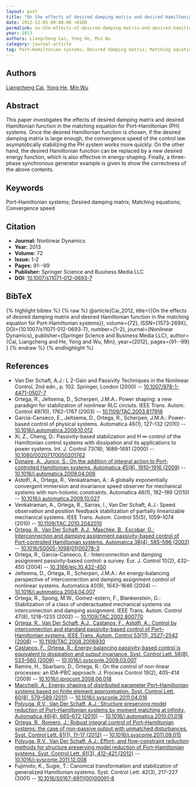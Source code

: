 ```yaml
---
layout: post
title: "On the effects of desired damping matrix and desired Hamiltonian function in the matching equation for Port–Hamiltonian systems"
date: 2012-12-05 00:00:00 +0100
permalink: on-the-effects-of-desired-damping-matrix-and-desired-hamiltonian-function-in-the-matching-equation-for-port-hamiltonian-systems
year: 2013
authors: Liangcheng Cai, Yong He, Min Wu
category: journal-article
tag: Port–Hamiltonian systems; Desired damping matrix; Matching equations; Convergence speed
---
```

 
## Authors
[Liangcheng Cai](authors/liangcheng-cai), [Yong He](authors/yong-he), [Min Wu](authors/min-wu)
 
## Abstract
This paper investigates the effects of desired damping matrix and desired Hamiltonian function in the matching equation for Port–Hamiltonian (PH) systems. Once the desired Hamiltonian function is chosen, if the desired damping matrix is large enough, the convergence speed of the control law asymptotically stabilizing the PH system works more quickly. On the other hand, the desired Hamiltonian function can be replaced by a new desired energy function, which is also effective in energy-shaping. Finally, a three-phase synchronous generator example is given to show the correctness of the above contents.
 
## Keywords
Port–Hamiltonian systems; Desired damping matrix; Matching equations; Convergence speed
 
## Citation
- **Journal:** Nonlinear Dynamics
- **Year:** 2013
- **Volume:** 72
- **Issue:** 1-2
- **Pages:** 91--99
- **Publisher:** Springer Science and Business Media LLC
- **DOI:** [10.1007/s11071-012-0693-7](https://doi.org/10.1007/s11071-012-0693-7)
 
## BibTeX
{% highlight bibtex %}
{% raw %}
@article{Cai_2012,
  title={{On the effects of desired damping matrix and desired Hamiltonian function in the matching equation for Port–Hamiltonian systems}},
  volume={72},
  ISSN={1573-269X},
  DOI={10.1007/s11071-012-0693-7},
  number={1–2},
  journal={Nonlinear Dynamics},
  publisher={Springer Science and Business Media LLC},
  author={Cai, Liangcheng and He, Yong and Wu, Min},
  year={2012},
  pages={91--99}
}
{% endraw %}
{% endhighlight %}
 
## References
- Van Der Schaft, A.J.: L 2-Gain and Passivity Techniques in the Nonlinear Control, 2nd edn., p. 102. Springer, London (2000) -- [10.1007/978-1-4471-0507-7](https://doi.org/10.1007/978-1-4471-0507-7)
- Ortega, R., Jeltsema, D., Scherpen, J.M.A.: Power shaping: a new paradigm for stabilization of nonlinear RLC circiuts. IEEE Trans. Autom. Control 48(10), 1762–1767 (2003) -- [10.1109/TAC.2003.817918](https://doi.org/10.1109/TAC.2003.817918)
- Garcia-Canseco, E., Jeltsema, D., Ortega, R., Scherpen, J.M.A.: Power-based control of physical systems. Automatica 46(1), 127–132 (2010) -- [10.1016/j.automatica.2009.10.012](https://doi.org/10.1016/j.automatica.2009.10.012)
- Xi, Z., Cheng, D.: Passivity-based stabilization and H ∞ control of the Hamiltonian control systems with dissipation and its applications to power systems. Int. J. Control 73(18), 1686–1691 (2000) -- [10.1080/00207170050201762](https://doi.org/10.1080/00207170050201762)
- [Donaire, A., Junco, S.: On the addition of integral action to Port-controlled Hamiltonian systems. Automatica 45(8), 1910–1916 (2009)](on-the-addition-of-integral-action-to-port-controlled-hamiltonian-systems) -- [10.1016/j.automatica.2009.04.006](https://doi.org/10.1016/j.automatica.2009.04.006)
- Astolfi, A., Ortega, R., Venkatraman, A.: A globally exponentially convergent immersion and invariance speed observer for mechanical systems with non-holomic constraints. Automatica 46(1), 182–189 (2010) -- [10.1016/j.automatica.2009.10.027](https://doi.org/10.1016/j.automatica.2009.10.027)
- Venkatraman, A., Ortega, R., Sarras, I., Van Der Schaft, A.J.: Speed observation and position feedback stabilization of partially linearizable mechanical systems. IEEE Trans. Autom. Control 55(5), 1059–1074 (2010) -- [10.1109/TAC.2010.2042010](https://doi.org/10.1109/TAC.2010.2042010)
- [Ortega, R., Van Der Schaft, A.J., Maschke, B., Escobar, G.: Interconnection and damping assignment passivity-based control of Port-controlled Hamiltonian systems. Automatica 38(4), 585–596 (2002)](interconnection-and-damping-assignment-passivity-based-control-of-port-controlled-hamiltonian-systems) -- [10.1016/S0005-1098(01)00278-3](https://doi.org/10.1016/S0005-1098(01)00278-3)
- Ortega, R., Garcia-Canseco, E.: Interconnection and damping assignment passivity-based control: a survey. Eur. J. Control 10(2), 432–450 (2004) -- [10.3166/ejc.10.432-450](https://doi.org/10.3166/ejc.10.432-450)
- Jeltsema, D., Ortega, R., Scherpen, J.M.A.: An energy-balancing perspective of interconnection and damping assignment control of nonlinear systems. Automatica 40(9), 1643–1646 (2004) -- [10.1016/j.automatica.2004.04.007](https://doi.org/10.1016/j.automatica.2004.04.007)
- Ortega, R., Spong, M.W., Gomez-estern, F., Blankenstein, G.: Stabilization of a class of underactuated mechanical systems via interconnection and damping assignment. IEEE Trans. Autom. Control 47(8), 1218–1233 (2002) -- [10.1109/TAC.2002.800770](https://doi.org/10.1109/TAC.2002.800770)
- [Ortega, R., Van Der Schaft, A.J., Castanos, F., Astolfi, A.: Control by interconnection and standard passivity-based control of Port–Hamiltonian systems. IEEE Trans. Autom. Control 53(11), 2527–2542 (2008)](control-by-interconnection-and-standard-passivity-based-control-of-port-hamiltonian-systems) -- [10.1109/TAC.2008.2006930](https://doi.org/10.1109/TAC.2008.2006930)
- [Castanos, F., Ortega, R.: Energy-balancing passivity-based control is equivalent to dissipation and output invariance. Syst. Control Lett. 58(8), 533–560 (2009)](energy-balancing-passivity-based-control-is-equivalent-to-dissipation-and-output-invariance) -- [10.1016/j.sysconle.2009.03.007](https://doi.org/10.1016/j.sysconle.2009.03.007)
- Ramire, H., Sbarbaro, D., Ortega, R.: On the control of non-linear processes: an IDA-PBC approach. J. Process Control 19(2), 405–414 (2009) -- [10.1016/j.jprocont.2008.06.018](https://doi.org/10.1016/j.jprocont.2008.06.018)
- [Macchelli, A.: Energy shaping of distributed parameter Port–Hamiltonian systems based on finite element approximation. Syst. Control Lett. 60(8), 579–589 (2011)](energy-shaping-of-distributed-parameter-port-hamiltonian-systems-based-on-finite-element-approximation) -- [10.1016/j.sysconle.2011.04.016](https://doi.org/10.1016/j.sysconle.2011.04.016)
- [Polyuga, R.V., Van Der Schaft, A.J.: Structure preserving model reduction of Port–Hamiltonian systems by moment matching at infinity. Automatica 46(4), 665–672 (2010)](structure-preserving-model-reduction-of-port-hamiltonian-systems-by-moment-matching-at-infinity) -- [10.1016/j.automatica.2010.01.018](https://doi.org/10.1016/j.automatica.2010.01.018)
- [Ortega, R., Romero, J.: Robust integral control of Port–Hamiltonian systems: the case of non-passive output with unmatched disturbances. Syst. Control Lett. 61(1), 11–17 (2012)](robust-integral-control-of-port-hamiltonian-systems-the-case-of-non-passive-outputs-with-unmatched-disturbances) -- [10.1016/j.sysconle.2011.09.015](https://doi.org/10.1016/j.sysconle.2011.09.015)
- [Polyuga, R.V., Van Der Schaft, A.J.: Effort- and flow-constraint reduction methods for structure preserving model reduction of Port–Hamiltonian systems. Syst. Control Lett. 61(3), 412–421 (2012)](effort-and-flow-constraint-reduction-methods-for-structure-preserving-model-reduction-of-port-hamiltonian-systems) -- [10.1016/j.sysconle.2011.12.008](https://doi.org/10.1016/j.sysconle.2011.12.008)
- Fujimoto, K., Sugie, T.: Canonical transformation and stabilization of generalized Hamiltonian systems. Syst. Control Lett. 42(3), 217–227 (2001) -- [10.1016/S0167-6911(00)00091-8](https://doi.org/10.1016/S0167-6911(00)00091-8)

